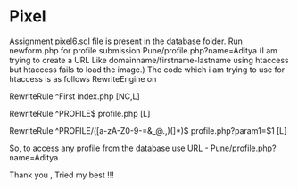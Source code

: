 # Pixel
Assignment
pixel6.sql file is present in the database folder.
Run newform.php for profile submission
Pune/profile.php?name=Aditya   (I am trying to create a URL Like domainname/firstname-lastname using htaccess but htaccess fails to load the image.)
The code which i am trying to use for htaccess is as follows
RewriteEngine on

RewriteRule ^First index.php [NC,L]


RewriteRule ^PROFILE$ profile.php [L]

RewriteRule ^PROFILE/([a-zA-Z0-9\-=&_@\.\,\)\(]*)$ profile.php?param1=$1 [L]

So, to access any profile from the database use URL -  Pune/profile.php?name=Aditya 

Thank you , Tried my best !!!
